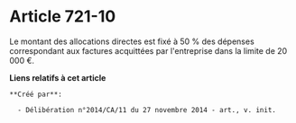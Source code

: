# Article 721-10

Le montant des allocations directes est fixé à 50 % des dépenses correspondant aux factures acquittées par l'entreprise dans
la limite de 20 000 €.

**Liens relatifs à cet article**

	**Créé par**:

	  - Délibération n°2014/CA/11 du 27 novembre 2014 - art., v. init.
